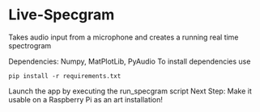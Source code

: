 # Live-Specgram
Takes audio input from a microphone and creates a running real time spectrogram

Dependencies: Numpy, MatPlotLib, PyAudio
To install dependencies use

    pip install -r requirements.txt

Launch the app by executing the run_specgram script 
Next Step: Make it usable on a Raspberry Pi as an art installation! 
